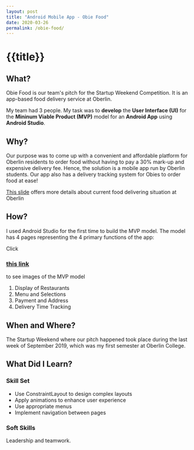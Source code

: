 ```yaml
---
layout: post
title: "Android Mobile App - Obie Food"
date: 2020-03-26
permalink: /obie-food/
---
```

<h1>{{title}}</h1>
<h2>What?</h2>
<p>
	Obie Food is our team's pitch for the Startup Weekend Competition. It is an app-based food delivery service at Oberlin. 
</p>
<p>
	My team had 3 people. My task was to <b>develop</b> the <b>User Interface (UI)</b> for the <b>Mininum Viable Product (MVP)</b> model for an <b>Android App</b> using <b>Android Studio</b>. 
</p>

<h2>Why?</h2>
<p>
	Our purpose was to come up with a convenient and affordable platform for Oberlin residents to order food without having to pay a 30% mark-up and expensive delivery fee. Hence, the solution is a mobile app run by Oberlin students. Our app also has a delivery tracking system for Obies to order food at ease!
</p>
<p><a href="https://docs.google.com/presentation/d/1Pc-4CIKHmX5g5Eobktcgfr81_YiqVSPi5ur76MsUb5I/edit?fbclid=IwAR2moKQRi4nYs0Ats36Dvg6rFZ3G-om8U9m9WcsJQRtDdF068CMBaHq9Eck#slide=id.p">This slide</a> offers more details about current food delivering situation at Oberlin</p>

<h2>How?</h2>
<p>
	I used Android Studio for the first time to build the MVP model. The model has 4 pages representing the 4 primary functions of the app:
</p>

<div id="MVP model">
	<p>Click</p>
	<h3 style="color:red"><a href="https://drive.google.com/drive/folders/1nrhwxy9exHWIcFMPHomAkcmELZBk1kB5?usp=sharing">this link</a></h3>
	<p>to see images of the MVP model</p>
</div>

<ol>
	<li>Display of Restaurants</li>
	<li>Menu and Selections</li>
	<li>Payment and Address</li>
	<li>Delivery Time Tracking</li>
</ol>


<h2>When and Where?</h2>
<p>The Startup Weekend where our pitch happened took place during the last week of September 2019, which was my first semester at Oberlin College.</p>

<h2>What Did I Learn?</h2>
<h3>Skill Set</h3>
<ul>
	<li>Use ConstraintLayout to design complex layouts</li>
	<li>Apply animations to enhance user experience</li>
	<li>Use appropriate menus</li>
	<li>Implement navigation between pages</li>
</ul>
<h3>Soft Skills</h3>
<p>Leadership and teamwork.</p>


